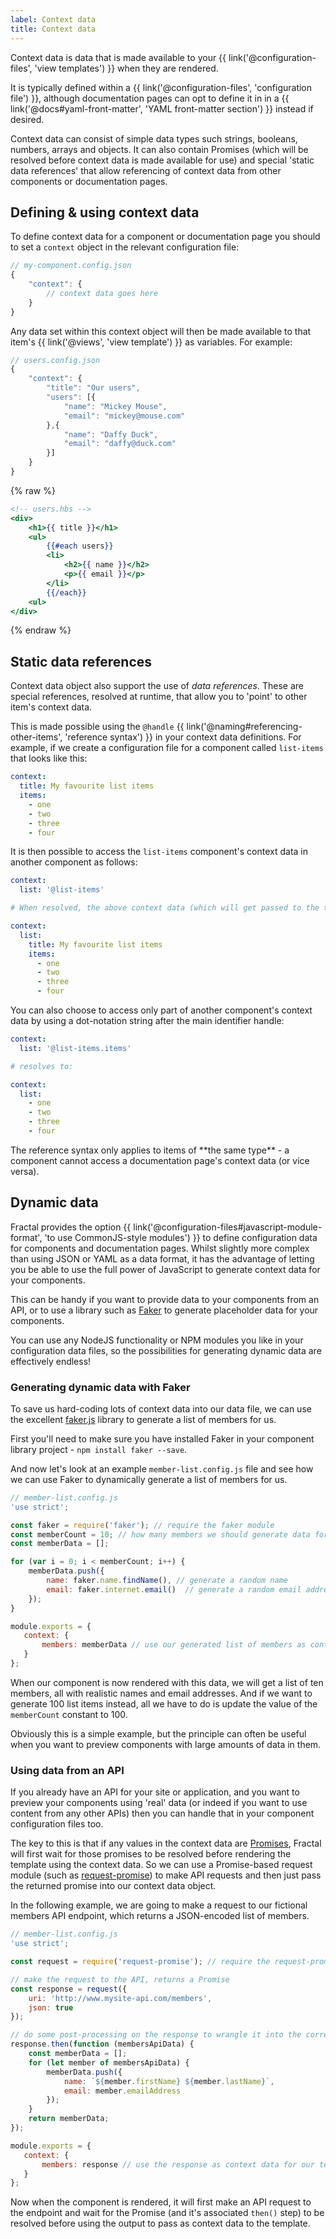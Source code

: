 ```yaml
---
label: Context data
title: Context data
---
```


Context data is data that is made available to your {{ link('@configuration-files', 'view templates') }} when they are rendered.

It is typically defined within a {{ link('@configuration-files', 'configuration file') }}, although documentation pages can opt to define it in in a {{ link('@docs#yaml-front-matter', 'YAML front-matter section') }} instead if desired.

Context data can consist of simple data types such strings, booleans, numbers, arrays and objects. It can also contain Promises (which will be resolved before context data is made available for use) and special 'static data references' that allow referencing of context data from other components or documentation pages.

## Defining & using context data

To define context data for a component or documentation page you should to set a `context` object in the relevant configuration file:

```js
// my-component.config.json
{
    "context": {
        // context data goes here
    }
}
```

Any data set within this context object will then be made available to that item's {{ link('@views', 'view template') }} as variables. For example:

```js
// users.config.json
{
    "context": {
        "title": "Our users",
        "users": [{
            "name": "Mickey Mouse",
            "email": "mickey@mouse.com"
        },{
            "name": "Daffy Duck",
            "email": "daffy@duck.com"
        }]
    }
}
```
{% raw %}
```handlebars
<!-- users.hbs -->
<div>
    <h1>{{ title }}</h1>
    <ul>
        {{#each users}}
        <li>
            <h2>{{ name }}</h2>
            <p>{{ email }}</p>
        </li>
        {{/each}}
    <ul>
</div>
```
{% endraw %}

## Static data references

Context data object also support the use of _data references_. These are special references, resolved at runtime, that allow you to 'point' to other item's context data.

This is made possible using the `@handle` {{ link('@naming#referencing-other-items', 'reference syntax') }} in your context data definitions. For example, if we create a configuration file for a component called `list-items` that looks like this:

```yaml
context:
  title: My favourite list items
  items:
    - one
    - two
    - three
    - four
```
It is then possible to access the `list-items` component's context data in another component as follows:

```yaml
context:
  list: '@list-items'

# When resolved, the above context data (which will get passed to the template when rendered) will look as follows:

context:
  list:
    title: My favourite list items
    items:
      - one
      - two
      - three
      - four
```
You can also choose to access only part of another component's context data by using a dot-notation string after the main identifier handle:

```yaml
context:
  list: '@list-items.items'

# resolves to:

context:
  list:
    - one
    - two
    - three
    - four
```

<div class="Note Note--callout">
The reference syntax only applies to items of **the same type** - a component cannot access a documentation page's context data (or vice versa).
</div>

 ## Dynamic data

 Fractal provides the option {{ link('@configuration-files#javascript-module-format', 'to use CommonJS-style modules') }} to define configuration data for components and documentation pages. Whilst slightly more complex than using JSON or YAML as a data format, it has the advantage of letting you be able to use the full power of JavaScript to generate context data for your components.

 This can be handy if you want to provide data to your components from an API, or to use a library such as [Faker](https://github.com/marak/Faker.js) to generate placeholder data for your components.

 You can use any NodeJS functionality or NPM modules you like in your configuration data files, so the possibilities for generating dynamic data are effectively endless!

 ### Generating dynamic data with Faker

 To save us hard-coding lots of context data into our data file, we can use the excellent [faker.js](https://github.com/marak/Faker.js) library to generate a list of members for us.

 First you'll need to make sure you have installed Faker in your component library project - `npm install faker --save`.

 And now let's look at an example `member-list.config.js` file and see how we can use Faker to dynamically generate a list of members for us.

 ```js
 // member-list.config.js
 'use strict';

 const faker = require('faker'); // require the faker module
 const memberCount = 10; // how many members we should generate data for
 const memberData = [];

 for (var i = 0; i < memberCount; i++) {
     memberData.push({
         name: faker.name.findName(), // generate a random name
         email: faker.internet.email()  // generate a random email address
     });
 }

 module.exports = {
 	context: {
 		members: memberData // use our generated list of members as context data for our template.
 	}
 };
 ```

 When our component is now rendered with this data, we will get a list of ten members, all with realistic names and email addresses. And if we want to generate 100 list items instead, all we have to do is update the value of the `memberCount` constant to 100.

 Obviously this is a simple example, but the principle can often be useful when you want to preview components with large amounts of data in them.

 ### Using data from an API

 If you already have an API for your site or application, and you want to preview your components using 'real' data (or indeed if you want to use content from any other APIs) then you can handle that in your component configuration files too.

 The key to this is that if any values in the context data are [Promises](https://developer.mozilla.org/en/docs/Web/JavaScript/Reference/Global_Objects/Promise), Fractal will first wait for those promises to be resolved before rendering the template using the context data. So we can use a Promise-based request module (such as [request-promise](https://github.com/request/request-promise)) to make API requests and then just pass the returned promise into our context data object.

 In the following example, we are going to make a request to our fictional members API endpoint, which returns a JSON-encoded list of members.

 ```js
 // member-list.config.js
 'use strict';

 const request = require('request-promise'); // require the request-promise module

 // make the request to the API, returns a Promise
 const response = request({
     uri: 'http://www.mysite-api.com/members',
     json: true
 });

 // do some post-processing on the response to wrangle it into the correct format
 response.then(function (membersApiData) {
     const memberData = [];
     for (let member of membersApiData) {
         memberData.push({
             name: `${member.firstName} ${member.lastName}`,
             email: member.emailAddress
         });
     }
     return memberData;
 });

 module.exports = {
 	context: {
 		members: response // use the response as context data for our template.
 	}
 };
 ```

 Now when the component is rendered, it will first make an API request to the endpoint and wait for the Promise (and it's associated `then()` step) to be resolved before using the output to pass as context data to the template.

